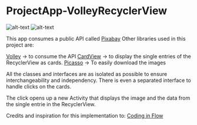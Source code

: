 # ProjectApp-VolleyRecyclerView

![alt-text](https://i.imgur.com/2hsalhS.png)
![alt-text](https://i.imgur.com/kH5M7SF.png)

This app consumes a public API called [Pixabay](https://pixabay.com/api/docs/#api_search_images) 
Other libraries used in this project are:

[Volley](https://developer.android.com/training/volley) -> to consume the API
[CardView](https://developer.android.com/topic/libraries/support-library/packages#v7-cardview) -> to display the single entries of the RecyclerView as cards.
[Picasso](https://square.github.io/picasso/) -> To easily download the images

All the classes and interfaces are as isolated as possible to ensure interchangeability and independency.
There is even a separated interface to handle clicks on the cards.

The click opens up a new Activity that displays the image and the data from the single entrie in the RecyclerView.

Credits and inspiration for this implementation to: [Coding in Flow](https://codinginflow.com/tutorials/android/recyclerview-cardview/part-4-onitemclicklistener)
